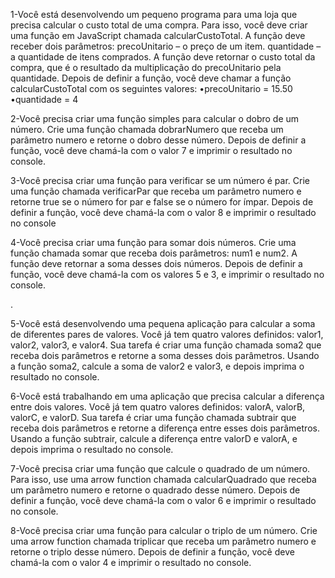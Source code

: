 1-Você está desenvolvendo um pequeno programa para uma loja que precisa calcular o
custo total de uma compra. Para isso, você deve criar uma função em JavaScript chamada
calcularCustoTotal.
A função deve receber dois parâmetros:
precoUnitario – o preço de um item.
quantidade – a quantidade de itens comprados.
A função deve retornar o custo total da compra, que é o resultado da multiplicação do
precoUnitario pela quantidade.
Depois de definir a função, você deve chamar a função calcularCustoTotal com os
seguintes valores:
•precoUnitario = 15.50
•quantidade = 4

2-Você precisa criar uma função simples para calcular o dobro de um número. Crie uma
função chamada dobrarNumero que receba um parâmetro numero e retorne o dobro
desse número.
Depois de definir a função, você deve chamá-la com o valor 7 e imprimir o resultado no
console.

3-Você precisa criar uma função para verificar se um número é
par. Crie uma função chamada verificarPar que receba um
parâmetro numero e retorne true se o número for par e false se
o número for ímpar.
Depois de definir a função, você deve chamá-la com o valor 8 e
imprimir o resultado no console

4-Você precisa criar uma função para somar dois números. Crie
uma função chamada somar que receba dois parâmetros: num1
e num2. A função deve retornar a soma desses dois números.
Depois de definir a função, você deve chamá-la com os valores
5 e 3, e imprimir o resultado no console.

.

5-Você está desenvolvendo uma pequena aplicação para calcular a soma
de diferentes pares de valores. Você já tem quatro valores definidos:
valor1, valor2, valor3, e valor4.
Sua tarefa é criar uma função chamada soma2 que receba dois
parâmetros e retorne a soma desses dois parâmetros.
Usando a função soma2, calcule a soma de valor2 e valor3, e depois
imprima o resultado no console.

6-Você está trabalhando em uma aplicação que precisa calcular a
diferença entre dois valores. Você já tem quatro valores definidos: valorA,
valorB, valorC, e valorD.
Sua tarefa é criar uma função chamada subtrair que receba dois
parâmetros e retorne a diferença entre esses dois parâmetros.
Usando a função subtrair, calcule a diferença entre valorD e valorA, e
depois imprima o resultado no console.

7-Você precisa criar uma função que calcule o quadrado de
um número. Para isso, use uma arrow function chamada
calcularQuadrado que receba um parâmetro numero e
retorne o quadrado desse número.
Depois de definir a função, você deve chamá-la com o valor 6
e imprimir o resultado no console.

8-Você precisa criar uma função para calcular o triplo de um
número. Crie uma arrow function chamada triplicar que
receba um parâmetro numero e retorne o triplo desse
número.
Depois de definir a função, você deve chamá-la com o valor 4
e imprimir o resultado no console.
